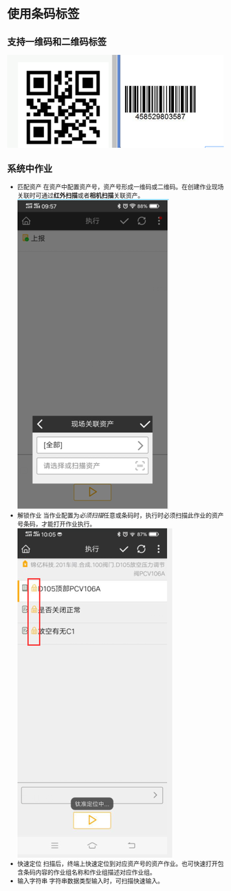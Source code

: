 # 使用条码标签
## 支持一维码和二维码标签
![](./images/条码标签1.png)
## 系统中作业
* 匹配资产
在资产中配置资产号，资产号形成一维码或二维码。在创建作业现场关联时可通过**红外扫描**或者**相机扫描**关联资产。
![](./images/条码标签2.png)
* 解锁作业
当作业配置为*必须扫描*任意或条码时，执行时必须扫描此作业的资产号条码，才能打开作业执行。
![](./images/条码标签3.png)
* 快速定位
扫描后，终端上快速定位到对应资产号的资产作业。也可快速打开包含条码内容的作业组名称和作业组描述对应作业组。
* 输入字符串
字符串数据类型输入时，可扫描快速输入。

